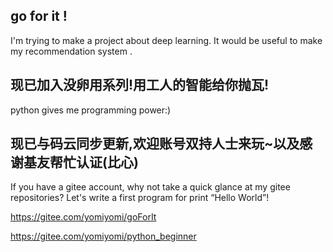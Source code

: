 ##  go for it !
I'm trying to make a project about deep learning. It would be useful to make my recommendation system .

##  现已加入没卵用系列!用工人的智能给你抛瓦!
python gives me programming power:)

##  现已与码云同步更新,欢迎账号双持人士来玩~以及感谢基友帮忙认证(比心)
If you have a gitee account, why not take a quick glance at my gitee repositories?
Let's write a first program for print “Hello World”!

https://gitee.com/yomiyomi/goForIt

https://gitee.com/yomiyomi/python_beginner

